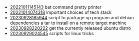 - [20221011145143](/zet/20221011145143/README.md) bat command pretty printer
- [20221014074318](/zet/20221014074318/README.md) important choices of tech stack
- [20230928185944](/zet/20230928185944/README.md) script to package up program and debian dependencies a tar to install on a remote target machine
- [20230928220222](/zet/20230928220222/README.md) get the currently released ubuntu distro
- [20230929024545](/zet/20230929024545/README.md) scripts for linux tricks
